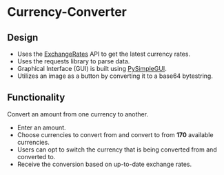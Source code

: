# Currency-Converter
## Design
* Uses the [ExchangeRates](https://exchangeratesapi.io/) API to get the latest currency rates.
* Uses the requests library to parse data. 
* Graphical Interface (GUI) is built using [PySimpleGUI](https://www.pysimplegui.org/).
* Utilizes an image as a button by converting it to a base64 bytestring.

## Functionality 
Convert an amount from one currency to another.
* Enter an amount.
* Choose currencies to convert from and convert to from **170** available currencies. 
* Users can opt to switch the currency that is being converted from and converted to. 
* Receive the conversion based on up-to-date exchange rates. 

 
